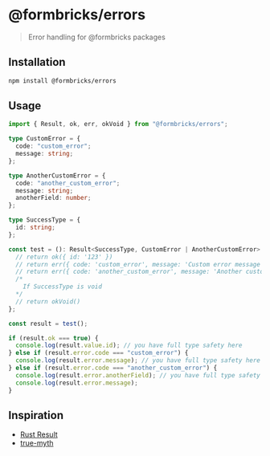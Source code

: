 # @formbricks/errors

> Error handling for @formbricks packages

## Installation

```bash
npm install @formbricks/errors
```

## Usage

```ts
import { Result, ok, err, okVoid } from "@formbricks/errors";

type CustomError = {
  code: "custom_error";
  message: string;
};

type AnotherCustomError = {
  code: "another_custom_error";
  message: string;
  anotherField: number;
};

type SuccessType = {
  id: string;
};

const test = (): Result<SuccessType, CustomError | AnotherCustomError> => {
  // return ok({ id: '123' })
  // return err({ code: 'custom_error', message: 'Custom error message' })
  // return err({ code: 'another_custom_error', message: 'Another custom error message', anotherField: 123 })
  /*
    If SuccessType is void
  */
  // return okVoid()
};

const result = test();

if (result.ok === true) {
  console.log(result.value.id); // you have full type safety here
} else if (result.error.code === "custom_error") {
  console.log(result.error.message); // you have full type safety here
} else if (result.error.code === "another_custom_error") {
  console.log(result.error.anotherField); // you have full type safety here
  console.log(result.error.message);
}
```

## Inspiration

- [Rust Result](https://doc.rust-lang.org/std/result/enum.Result.html)
- [true-myth](https://github.com/true-myth/true-myth)
